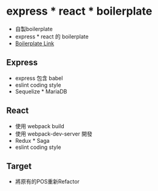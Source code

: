 # express * react * boilerplate

- 自製boilerplate
- express * react 的 boilerplate
- [Boilerplate Link](https://github.com/qscgyujm/express-react-boilerplate)

## Express
- express 包含 babel
- eslint coding style
- Sequelize * MariaDB

## React
- 使用 webpack build
- 使用 webpack-dev-server 開發
- Redux * Saga
- eslint coding style

## Target
- 將原有的POS重新Refactor
